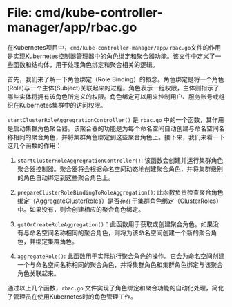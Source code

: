 # File: cmd/kube-controller-manager/app/rbac.go

在Kubernetes项目中，`cmd/kube-controller-manager/app/rbac.go`文件的作用是实现Kubernetes控制器管理器中的角色绑定和聚合器功能。该文件中定义了一些函数和结构体，用于处理角色绑定和聚合相关的逻辑。

首先，我们来了解一下角色绑定（Role Binding）的概念。角色绑定是将一个角色(Role)与一个主体(Subject)关联起来的过程。角色表示一组权限，主体则指示了哪些实体将拥有该角色所定义的权限。角色绑定可以用来控制用户、服务账号或组织在Kubernetes集群中的访问权限。

`startClusterRoleAggregrationController()` 是 `rbac.go` 中的一个函数，其作用是启动集群角色聚合器。该聚合器的功能是为每个命名空间自动创建与命名空间名称相同的聚合角色，并将集群角色绑定到这些聚合角色上。接下来，我们来看一下这几个函数的作用：

1. `startClusterRoleAggregrationController()`: 该函数会创建并运行集群角色聚合器控制器。聚合器将会根据命名空间动态地创建聚合角色，并将集群级别的角色自动绑定到这些聚合角色上。

2. `prepareClusterRoleBindingToRoleAggregation()`: 此函数负责检查聚合角色绑定（AggregateClusterRoles）是否存在于集群角色绑定（ClusterRoles）中。如果没有，则会创建相应的聚合角色绑定。

3. `getOrCreateRoleAggregation()`：此函数用于获取或创建聚合角色。如果没有与命名空间名称相同的聚合角色，则将为该命名空间创建一个新的聚合角色，并绑定集群角色。

4. `aggregateRole()`: 此函数用于实际执行聚合角色的操作。它会为命名空间创建一个与命名空间名称相同的聚合角色，并将集群角色和集群角色绑定与该聚合角色关联起来。

通过以上几个函数，`rbac.go` 文件实现了角色绑定和聚合功能的自动化处理，简化了管理员在使用Kubernetes时的角色管理工作。

